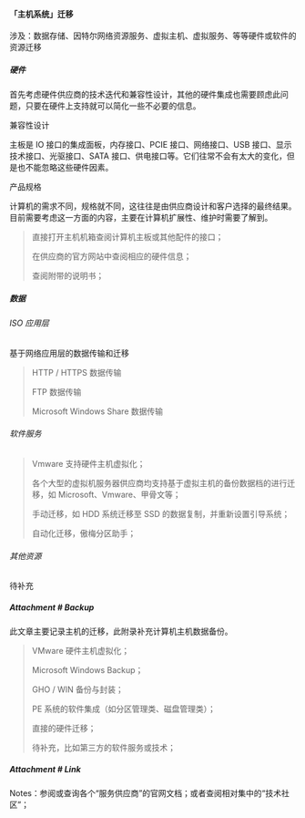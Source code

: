 #### 「主机系统」迁移

涉及：数据存储、因特尔网络资源服务、虚拟主机、虚拟服务、等等硬件或软件的资源迁移

##### 硬件

首先考虑硬件供应商的技术迭代和兼容性设计，其他的硬件集成也需要顾虑此问题，只要在硬件上支持就可以简化一些不必要的信息。

兼容性设计

主板是 IO 接口的集成面板，内存接口、PCIE 接口、网络接口、USB 接口、显示技术接口、光驱接口、SATA 接口、供电接口等。它们往常不会有太大的变化，但是也不能忽略这些硬件因素。

产品规格

计算机的需求不同，规格就不同，这往往是由供应商设计和客户选择的最终结果。目前需要考虑这一方面的内容，主要在计算机扩展性、维护时需要了解到。

> 直接打开主机机箱查阅计算机主板或其他配件的接口；
>
> 在供应商的官方网站中查阅相应的硬件信息；
>
> 查阅附带的说明书；

##### 数据

###### ISO 应用层

基于网络应用层的数据传输和迁移

> HTTP / HTTPS 数据传输
>
> FTP 数据传输
>
> Microsoft Windows Share 数据传输

###### 软件服务

> Vmware 支持硬件主机虚拟化；
>
> 各个大型的虚拟机服务器供应商均支持基于虚拟主机的备份数据档的进行迁移，如 Microsoft、Vmware、甲骨文等；
>
> 手动迁移，如 HDD 系统迁移至 SSD 的数据复制，并重新设置引导系统；
>
> 自动化迁移，傲梅分区助手；

###### 其他资源 

待补充

##### Attachment # Backup

此文章主要记录主机的迁移，此附录补充计算机主机数据备份。

> VMware 硬件主机虚拟化；
>
> Microsoft Windows Backup；
>
> GHO / WIN 备份与封装；
>
> PE 系统的软件集成（如分区管理类、磁盘管理类）；
>
> 直接的硬件迁移；
>
> 待补充，比如第三方的软件服务或技术；

##### Attachment # Link

Notes：参阅或查询各个“服务供应商”的官网文档；或者查阅相对集中的“技术社区”；